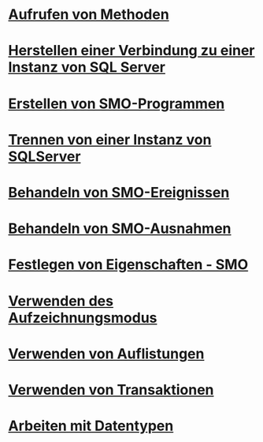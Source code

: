 # [Aufrufen von Methoden](calling-methods.md)
# [Herstellen einer Verbindung zu einer Instanz von SQL Server](connecting-to-an-instance-of-sql-server.md)
# [Erstellen von SMO-Programmen](creating-smo-programs.md)
# [Trennen von einer Instanz von SQLServer](disconnecting-from-an-instance-of-sql-server.md)
# [Behandeln von SMO-Ereignissen](handling-smo-events.md)
# [Behandeln von SMO-Ausnahmen](handling-smo-exceptions.md)
# [Festlegen von Eigenschaften - SMO](setting-properties-smo.md)
# [Verwenden des Aufzeichnungsmodus](using-capture-mode.md)
# [Verwenden von Auflistungen](using-collections.md)
# [Verwenden von Transaktionen](using-transactions.md)
# [Arbeiten mit Datentypen](working-with-data-types.md)
